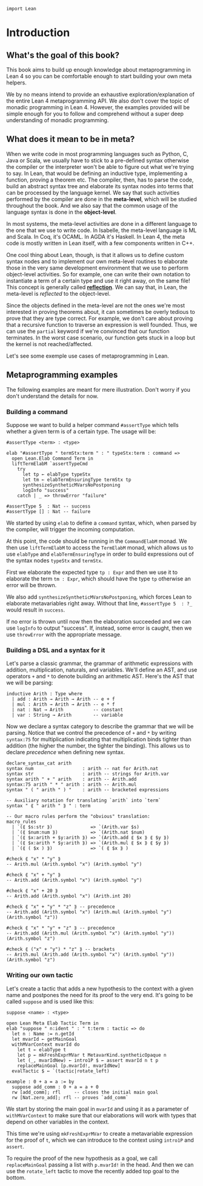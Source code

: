```lean
import Lean
```

# Introduction

## What's the goal of this book?

This book aims to build up enough knowledge about metaprogramming in Lean 4 so
you can be comfortable enough to start building your own meta helpers.

We by no means intend to provide an exhaustive exploration/explanation of the
entire Lean 4 metaprogramming API. We also don't cover the topic of monadic
programming in Lean 4. However, the examples provided will be simple enough for
you to follow and comprehend without a super deep understanding of monadic
programming.

## What does it mean to be in meta?

When we write code in most programming languages such as Python, C, Java or
Scala, we usually have to stick to a pre-defined syntax otherwise the compiler
or the interpreter won't be able to figure out what we're trying to say. In
Lean, that would be defining an inductive type, implementing a function, proving
a theorem etc. The compiler, then, has to parse the code, build an abstract
syntax tree and elaborate its syntax nodes into terms that can be processed by
the language kernel. We say that such activities performed by the compiler are
done in the __meta-level__, which will be studied throughout the book. And we
also say that the common usage of the language syntax is done in the
__object-level__.

In most systems, the meta-level activities are done in a different language to
the one that we use to write code. In Isabelle, the meta-level language is ML
and Scala. In Coq, it's OCAML. In AGDA it's Haskell. In Lean 4, the meta code is
mostly written in Lean itself, with a few components written in C++.

One cool thing about Lean, though, is that it allows us to define custom syntax
nodes and to implement our own meta-level routines to elaborate those in the
very same development environment that we use to perform object-level
activities. So for example, one can write their own notation to instantiate a
term of a certain type and use it right away, on the same file! This concept is
generally called
[__reflection__](https://en.wikipedia.org/wiki/Reflective_programming). We can
say that, in Lean, the meta-level is _reflected_ to the object-level.

Since the objects defined in the meta-level are not the ones we're most
interested in proving theorems about, it can sometimes be overly tedious to
prove that they are type correct. For example, we don't care about proving that
a recursive function to traverse an expression is well founded. Thus, we can
use the `partial` keyword if we're convinced that our function terminates. In
the worst case scenario, our function gets stuck in a loop but the kernel is
not reached/affected.

Let's see some exemple use cases of metaprogramming in Lean.

## Metaprogramming examples

The following examples are meant for mere illustration. Don't worry if you don't
understand the details for now.

### Building a command

Suppose we want to build a helper command `#assertType` which tells whether a
given term is of a certain type. The usage will be:

`#assertType <term> : <type>`

```lean
elab "#assertType " termStx:term " : " typeStx:term : command =>
  open Lean.Elab Command Term in
  liftTermElabM `assertTypeCmd
    try
      let tp ← elabType typeStx
      let tm ← elabTermEnsuringType termStx tp
      synthesizeSyntheticMVarsNoPostponing
      logInfo "success"
    catch | _ => throwError "failure"

#assertType 5  : Nat -- success
#assertType [] : Nat -- failure
```

We started by using `elab` to define a `command` syntax, which, when parsed
by the compiler, will trigger the incoming computation.

At this point, the code should be running in the `CommandElabM` monad. We then
use `liftTermElabM` to access the `TermElabM` monad, which allows us to use
`elabType` and `elabTermEnsuringType` in order to build expressions out of the
syntax nodes `typeStx` and `termStx`.

First we elaborate the expected type `tp : Expr` and then we use it to elaborate
the term `tm : Expr`, which should have the type `tp` otherwise an error will be
thrown.

We also add `synthesizeSyntheticMVarsNoPostponing`, which forces Lean to
elaborate metavariables right away. Without that line, `#assertType 5  : ?_`
would result in `success`.

If no error is thrown until now then the elaboration succeeded and we can use
`logInfo` to output "success". If, instead, some error is caught, then we use
`throwError` with the appropriate message.

### Building a DSL and a syntax for it

Let's parse a classic grammar, the grammar of arithmetic expressions with
addition, multiplication, naturals, and variables.  We'll define an AST, and use
operators `+` and `*` to denote building an arithmetic AST. Here's the AST that
we will be parsing:

```lean
inductive Arith : Type where
  | add : Arith → Arith → Arith -- e + f
  | mul : Arith → Arith → Arith -- e * f
  | nat : Nat → Arith           -- constant
  | var : String → Arith        -- variable
```

Now we declare a syntax category to describe the grammar that we will be
parsing. Notice that we control the precedence of `+` and `*` by writing
`syntax:75` for multiplication indicating that multiplication binds tighter than
addition (the higher the number, the tighter the binding). This allows us to
declare _precedence_ when defining new syntax.

```lean
declare_syntax_cat arith
syntax num                  : arith -- nat for Arith.nat
syntax str                  : arith -- strings for Arith.var
syntax arith " + " arith    : arith -- Arith.add
syntax:75 arith " * " arith : arith -- Arith.mul
syntax " ( " arith " ) "    : arith -- bracketed expressions

-- Auxiliary notation for translating `arith` into `term`
syntax " ⟪ " arith " ⟫ " : term

-- Our macro rules perform the "obvious" translation:
macro_rules
  | `(⟪ $s:str ⟫)              => `(Arith.var $s)
  | `(⟪ $num:num ⟫)            => `(Arith.nat $num)
  | `(⟪ $x:arith + $y:arith ⟫) => `(Arith.add ⟪ $x ⟫ ⟪ $y ⟫)
  | `(⟪ $x:arith * $y:arith ⟫) => `(Arith.mul ⟪ $x ⟫ ⟪ $y ⟫)
  | `(⟪ ( $x ) ⟫)              => `( ⟪ $x ⟫ )

#check ⟪ "x" * "y" ⟫
-- Arith.mul (Arith.symbol "x") (Arith.symbol "y")

#check ⟪ "x" + "y" ⟫
-- Arith.add (Arith.symbol "x") (Arith.symbol "y") 

#check ⟪ "x" + 20 ⟫
-- Arith.add (Arith.symbol "x") (Arith.int 20)

#check ⟪ "x" + "y" * "z" ⟫ -- precedence
-- Arith.add (Arith.symbol "x") (Arith.mul (Arith.symbol "y") (Arith.symbol "z"))

#check ⟪ "x" * "y" + "z" ⟫ -- precedence
-- Arith.add (Arith.mul (Arith.symbol "x") (Arith.symbol "y")) (Arith.symbol "z")

#check ⟪ ("x" + "y") * "z" ⟫ -- brackets
-- Arith.mul (Arith.add (Arith.symbol "x") (Arith.symbol "y")) (Arith.symbol "z")
```

### Writing our own tactic

Let's create a tactic that adds a new hypothesis to the context with a given
name and postpones the need for its proof to the very end. It's going to be
called `suppose` and is used like this:

`suppose <name> : <type>`

```lean
open Lean Meta Elab Tactic Term in
elab "suppose " n:ident " : " t:term : tactic => do
  let n : Name := n.getId
  let mvarId ← getMainGoal
  withMVarContext mvarId do
    let t ← elabType t
    let p ← mkFreshExprMVar t MetavarKind.syntheticOpaque n
    let (_, mvarIdNew) ← intro1P $ ← assert mvarId n t p
    replaceMainGoal [p.mvarId!, mvarIdNew]
  evalTactic $ ← `(tactic|rotate_left)

example : 0 + a = a := by
  suppose add_comm : 0 + a = a + 0
  rw [add_comm]; rfl     -- closes the initial main goal
  rw [Nat.zero_add]; rfl -- proves `add_comm`
```

We start by storing the main goal in `mvarId` and using it as a parameter of
`withMVarContext` to make sure that our elaborations will work with types that
depend on other variables in the context.

This time we're using `mkFreshExprMVar` to create a metavariable expression for
the proof of `t`, which we can introduce to the context using `intro1P` and
`assert`.

To require the proof of the new hypothesis as a goal, we call `replaceMainGoal`
passing a list with `p.mvarId!` in the head. And then we can use the
`rotate_left` tactic to move the recently added top goal to the bottom.
